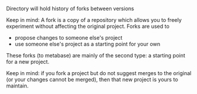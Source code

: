 Directory will hold history of forks between versions

Keep in mind:
A fork is a copy of a repository which allows you to freely experiment without affecting the original project. Forks are used to 

- propose changes to someone else's project 
- use someone else's project as a starting point for your own 

These forks (to metabase) are mainly of the second type: a starting point for a new project.

Keep in mind: if you fork a project but do not suggest merges to the original (or your changes cannot be merged), then that new project is yours to maintain.
